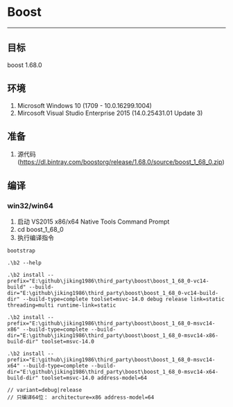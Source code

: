 # Boost

---

## 目标
boost 1.68.0

## 环境
1. Microsoft Windows 10 (1709 - 10.0.16299.1004)
1. Mircosoft Visual Studio Enterprise 2015 (14.0.25431.01 Update 3)

## 准备
1. 源代码 (https://dl.bintray.com/boostorg/release/1.68.0/source/boost_1_68_0.zip)

## 编译
### win32/win64
1. 启动 VS2015 x86/x64 Native Tools Command Prompt
1. cd boost_1_68_0
1. 执行编译指令

```
bootstrap

.\b2 --help

.\b2 install --prefix="E:\github\jiking1986\third_party\boost\boost_1_68_0-vc14-build" --build-dir="E:\github\jiking1986\third_party\boost\boost_1_68_0-vc14-build-dir" --build-type=complete toolset=msvc-14.0 debug release link=static threading=multi runtime-link=static

.\b2 install --prefix="E:\github\jiking1986\third_party\boost\boost_1_68_0-msvc14-x86" --build-type=complete --build-dir="E:\github\jiking1986\third_party\boost\boost_1_68_0-msvc14-x86-build-dir" toolset=msvc-14.0

.\b2 install --prefix="E:\github\jiking1986\third_party\boost\boost_1_68_0-msvc14-x64" --build-type=complete --build-dir="E:\github\jiking1986\third_party\boost\boost_1_68_0-msvc14-x64-build-dir" toolset=msvc-14.0 address-model=64

// variant=debug|release
// 只编译64位： architecture=x86 address-model=64

```
